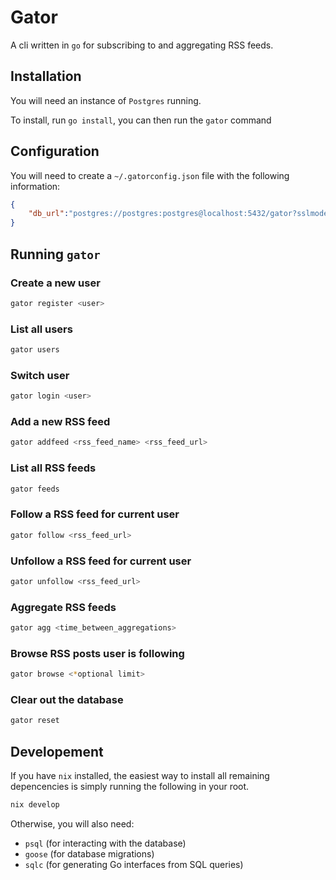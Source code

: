 # Gator

A cli written in `go` for subscribing to and aggregating RSS feeds.

## Installation

You will need an instance of `Postgres` running.

To install, run `go install`, you can then run the `gator` command

## Configuration

You will need to create a `~/.gatorconfig.json` file with the following information:
```json
{
    "db_url":"postgres://postgres:postgres@localhost:5432/gator?sslmode=disable",
}

```
## Running `gator`
### Create a new user
```bash
gator register <user>
```

### List all users
```bash
gator users
```
### Switch user
```bash
gator login <user>
```
### Add a new RSS feed
```bash
gator addfeed <rss_feed_name> <rss_feed_url>
```
### List all RSS feeds
```bash
gator feeds
```
### Follow a RSS feed for current user
```bash
gator follow <rss_feed_url>
```
### Unfollow a RSS feed for current user
```bash
gator unfollow <rss_feed_url>
```
### Aggregate RSS feeds
```bash
gator agg <time_between_aggregations>
```
### Browse RSS posts user is following
```bash
gator browse <*optional limit>
```
### Clear out the database
```bash
gator reset
```
## Developement

If you have `nix` installed, the easiest way to install all remaining depencencies is simply running the following in your root.
```bash
nix develop
```

Otherwise, you will also need:
- `psql` (for interacting with the database)
- `goose` (for database migrations)
- `sqlc` (for generating Go interfaces from SQL queries)


